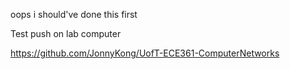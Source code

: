 oops i should've done this first

Test push on lab computer

https://github.com/JonnyKong/UofT-ECE361-ComputerNetworks
